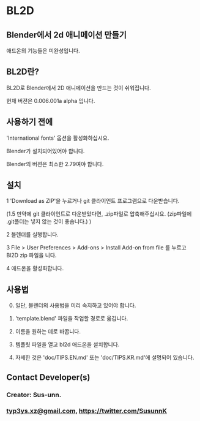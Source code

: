 BL2D
====
Blender에서 2d 애니메이션 만들기
----------------------------
애드온의 기능들은 미완성입니다.

BL2D란?
-------------

BL2D로 Blender에서 2D 애니메이션을 만드는 것이 쉬워집니다.

현재 버젼은 0.006.001a alpha 입니다.


사용하기 전에
---------
    
  'International fonts' 옵션을 활성화하십시요.
  
  Blender가 설치되어있어야 합니다.
  
  Blender의 버젼은 최소한 2.79여야 합니다.
	
설치
-----------

  1 'Download as ZIP'을 누르거나 git 클라이언트 프로그램으로 다운받습니다.

  (1.5 만약에 git 클라이언트로 다운받았다면, .zip파일로 압축해주십시요. (zip파일에 .git폴더는 넣지 않는 것이 좋습니다.) )

  2 블렌더를 실행합니다.

  3 File > User Preferences > Add-ons > Install Add-on from file 를 누르고 Bl2D zip 파일을 니다.

  4 애드온을 활성화합니다.
  
사용법
-----

  0. 일단, 블렌더의 사용법을 미리 숙지하고 있어야 합니다.
  
  1. 'template.blend' 파일을 작업할 경로로 옮깁니다.
  
  2. 이름을 원하는 데로 바꿉니다.
  
  3. 템플릿 파일을 열고 bl2d 애드온을 설치합니다.

  4. 자세한 것은  'doc/TIPS.EN.md' 또는 'doc/TIPS.KR.md'에 설명되어 있습니다.

    
Contact Developer(s)
-----------------
### Creator: Sus-unn. 

### typ3ys.xz@gmail.com, https://twitter.com/SusunnK 
